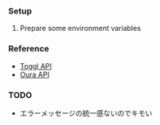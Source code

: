 ### Setup
1. Prepare some environment variables

### Reference
* [Toggl API](https://github.com/toggl/toggl_api_docs/blob/master/reports.md)
* [Oura API](https://cloud.ouraring.com/docs/)

### TODO
* エラーメッセージの統一感ないのでキモい
